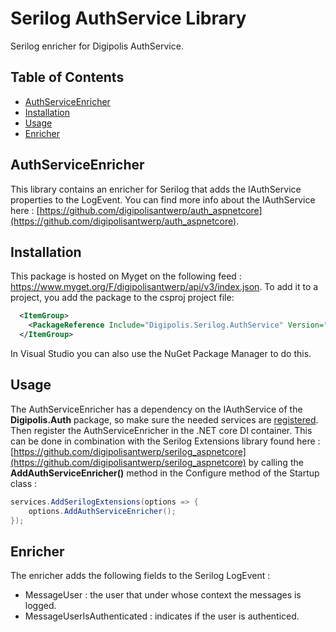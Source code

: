 # Serilog AuthService Library

Serilog enricher for Digipolis AuthService.

## Table of Contents

<!-- START doctoc generated TOC please keep comment here to allow auto update -->
<!-- DON'T EDIT THIS SECTION, INSTEAD RE-RUN doctoc TO UPDATE -->


- [AuthServiceEnricher](#AuthServiceenricher)
- [Installation](#installation)
- [Usage](#usage)
- [Enricher](#enricher)

<!-- END doctoc generated TOC please keep comment here to allow auto update -->

## AuthServiceEnricher

This library contains an enricher for Serilog that adds the IAuthService properties to the LogEvent.
You can find more info about the IAuthService here : [https://github.com/digipolisantwerp/auth_aspnetcore](https://github.com/digipolisantwerp/auth_aspnetcore).

## Installation

This package is hosted on Myget on the following feed : https://www.myget.org/F/digipolisantwerp/api/v3/index.json.
To add it to a project, you add the package to the csproj project file:

```xml
  <ItemGroup>
    <PackageReference Include="Digipolis.Serilog.AuthService" Version="4.0.0" />
  </ItemGroup>
``` 

In Visual Studio you can also use the NuGet Package Manager to do this.

## Usage

The AuthServiceEnricher has a dependency on the IAuthService of the **Digipolis.Auth** package, so make sure the needed services are 
[registered](https://github.com/digipolisantwerp/auth_aspnetcore#startup). Then register the AuthServiceEnricher in the .NET core DI container. This can be done 
in combination with the Serilog Extensions library found here : [https://github.com/digipolisantwerp/serilog_aspnetcore](https://github.com/digipolisantwerp/serilog_aspnetcore) 
by calling the **AddAuthServiceEnricher()** method in the Configure method of the Startup class :

```csharp
services.AddSerilogExtensions(options => {
    options.AddAuthServiceEnricher();
});
```  

## Enricher

The enricher adds the following fields to the Serilog LogEvent :

- MessageUser : the user that under whose context the messages is logged.
- MessageUserIsAuthenticated : indicates if the user is authenticed.
